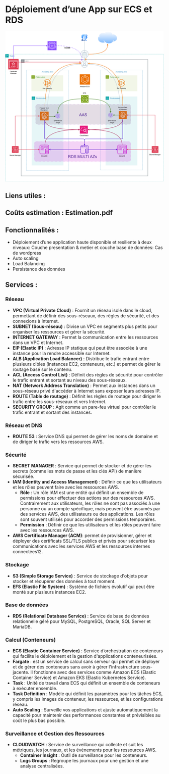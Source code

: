 
# Déploiement d’une App sur ECS et RDS

![](<Architecture App.png>)

## Liens utiles :


## Coûts estimation : Estimation.pdf

## Fonctionnalités :
- Déploiement d’une application haute disponible et resiliente à deux niveaux: Couche presentation & metier et couche base de données: Cas de wordpress
- Auto scaling
- Load Balancing
- Persistance des données

## Services :

### Réseau
- **VPC (Virtual Private Cloud)** : Fournit un réseau isolé dans le cloud, permettant de définir des sous-réseaux, des règles de sécurité, et des connexions à Internet.
- **SUBNET (Sous-réseau)** : Divise un VPC en segments plus petits pour organiser les ressources et gérer la sécurité.
- **INTERNET GATEWAY** : Permet la communication entre les ressources dans un VPC et Internet.
- **EIP (Elastic IP)** : Adresse IP statique qui peut être associée à une instance pour la rendre accessible sur Internet.
- **ALB (Application Load Balancer)** : Distribue le trafic entrant entre plusieurs cibles (instances EC2, conteneurs, etc.) et permet de gérer le routage basé sur le contenu.
- **ACL (Access Control List)** : Définit des règles de sécurité pour contrôler le trafic entrant et sortant au niveau des sous-réseaux.
- **NAT (Network Address Translation)** : Permet aux instances dans un sous-réseau privé d'accéder à Internet sans exposer leurs adresses IP.
- **ROUTE (Table de routage)** : Définit les règles de routage pour diriger le trafic entre les sous-réseaux et vers Internet.
- **SECURITY GROUP** : Agit comme un pare-feu virtuel pour contrôler le trafic entrant et sortant des instances.

### Réseau et DNS
- **ROUTE 53** : Service DNS qui permet de gérer les noms de domaine et de diriger le trafic vers les ressources AWS.

### Sécurité
- **SECRET MANAGER** : Service qui permet de stocker et de gérer les secrets (comme les mots de passe et les clés API) de manière sécurisée.
- **IAM (Identity and Access Management)** : Définir ce que les utilisateurs et les rôles peuvent faire avec les ressources AWS.
  - **Rôle** : Un rôle IAM est une entité qui définit un ensemble de permissions pour effectuer des actions sur des ressources AWS. Contrairement aux utilisateurs, les rôles ne sont pas associés à une personne ou un compte spécifique, mais peuvent être assumés par des services AWS, des utilisateurs ou des applications. Les rôles sont souvent utilisés pour accorder des permissions temporaires.
  - **Permission** : Définir ce que les utilisateurs et les rôles peuvent faire avec les ressources AWS.
- **AWS Certificate Manager (ACM)**: permet de provisionner, gérer et déployer des certificats SSL/TLS publics et privés pour sécuriser les communications avec les services AWS et les ressources internes connectées12.
 
### Stockage
- **S3 (Simple Storage Service)** : Service de stockage d'objets pour stocker et récupérer des données à tout moment.
- **EFS (Elastic File System)** : Système de fichiers évolutif qui peut être monté sur plusieurs instances EC2.

### Base de données
- **RDS (Relational Database Service)** : Service de base de données relationnelle géré pour MySQL, PostgreSQL, Oracle, SQL Server et MariaDB.

### Calcul (Conteneurs)
- **ECS (Elastic Container Service)** : Service d’orchestration de conteneurs qui facilite le déploiement et la gestion d'applications conteneurisées.
- **Fargate** : est un service de calcul sans serveur qui permet de déployer et de gérer des conteneurs sans avoir à gérer l'infrastructure sous-jacente. Il fonctionne avec des services comme Amazon ECS (Elastic Container Service) et Amazon EKS (Elastic Kubernetes Service).
- **Task** : Unité de travail dans ECS qui définit un ensemble de conteneurs à exécuter ensemble.
- **Task Definition** : Modèle qui définit les paramètres pour les tâches ECS, y compris les images de conteneur, les ressources, et les configurations réseau.
- **Auto Scaling** : Surveille vos applications et ajuste automatiquement la capacité pour maintenir des performances constantes et prévisibles au coût le plus bas possible.


### Surveillance et Gestion des Ressources
- **CLOUDWATCH** : Service de surveillance qui collecte et suit les métriques, les journaux, et les événements pour les ressources AWS.
  - **Container Insight** : Outil de surveillance pour les conteneurs.
  - **Logs Groups** : Regroupe les journaux pour une gestion et une analyse centralisées.

  
